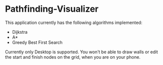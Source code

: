 # Pathfinding-Visualizer

This application currently has the following algorithms implemented:
- Dijkstra
- A*
- Greedy Best First Search

Currently only Desktop is supported. You won't be able to draw walls or edit the start and finish nodes on the grid, when you are on your phone.


